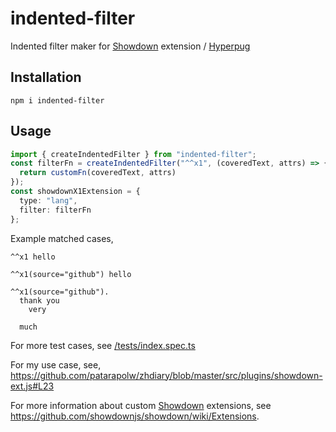 # indented-filter

Indented filter maker for [Showdown](https://github.com/showdownjs/showdown) extension / [Hyperpug](https://github.com/patarapolw/hyperpug)

## Installation

```
npm i indented-filter
```

## Usage

```typescript
import { createIndentedFilter } from "indented-filter";
const filterFn = createIndentedFilter("^^x1", (coveredText, attrs) => {
  return customFn(coveredText, attrs)
});
const showdownX1Extension = {
  type: "lang",
  filter: filterFn
};
```

Example matched cases,

```
^^x1 hello
```

```
^^x1(source="github") hello
```

```
^^x1(source="github").
  thank you
    very

  much
```

For more test cases, see [/tests/index.spec.ts](/tests/index.spec.ts)

For my use case, see, <https://github.com/patarapolw/zhdiary/blob/master/src/plugins/showdown-ext.js#L23>

For more information about custom [Showdown](https://github.com/showdownjs/showdown) extensions, see <https://github.com/showdownjs/showdown/wiki/Extensions>.

